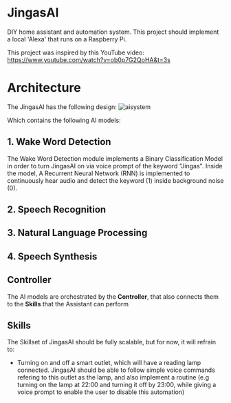 # JingasAI
DIY home assistant and automation system. This project should implement a local 'Alexa' that runs on a Raspberry Pi.

This project was inspired by this YouTube video: https://www.youtube.com/watch?v=ob0p7G2QoHA&t=3s

# Architecture
The JingasAI has the following design:
![aisystem](https://github.com/vhpadula/JingasAI/assets/64943143/304904ba-b96b-4eda-bf0b-5ab96ca36046)

Which contains the following AI models:
## 1. Wake Word Detection
The Wake Word Detection module implements a Binary Classification Model in order to turn JingasAI on via voice prompt of the keyword "Jingas". Inside the model, A Recurrent Neural Network (RNN) is implemented to continuously hear audio and detect the keyword (1) inside background noise (0).
## 2. Speech Recognition
## 3. Natural Language Processing
## 4. Speech Synthesis

## Controller
The AI models are orchestrated by the **Controller**, that also connects them to the **Skills** that the Assistant can perform

## Skills
The Skillset of JingasAI should be fully scalable, but for now, it will refrain to:
- Turning on and off a smart outlet, which will have a reading lamp connected. JingasAI should be able to follow simple voice commands refering to this outlet as the lamp, and also implement a routine (e.g turning on the lamp at 22:00 and turning it off by 23:00, while giving a voice prompt to enable the user to disable this automation)

